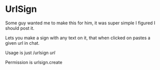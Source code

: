 # UrlSign
Some guy wanted me to make this for him, it was super simple I figured I should post it.

Lets you make a sign with any text on it, that when clicked on pastes a given url in chat.

Usage is just /urlsign *url*

Permission is urlsign.create
